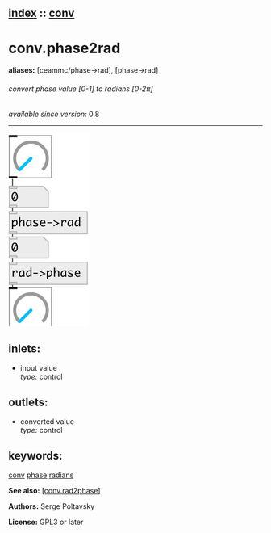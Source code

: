 [index](index.html) :: [conv](category_conv.html)
---

# conv.phase2rad
**aliases:** [ceammc/phase-&gt;rad], [phase-&gt;rad]


###### convert phase value [0-1] to radians [0-2π]

*available since version:* 0.8

---




[![example](../examples/img/conv.phase2rad.jpg)](../examples/pd/conv.phase2rad.pd)









## inlets:

* input value<br>
_type:_ control



## outlets:

* converted value<br>
_type:_ control



## keywords:

[conv](keywords/conv.html)
[phase](keywords/phase.html)
[radians](keywords/radians.html)



**See also:**
[\[conv.rad2phase\]](conv.rad2phase.html)




**Authors:** Serge Poltavsky




**License:** GPL3 or later





